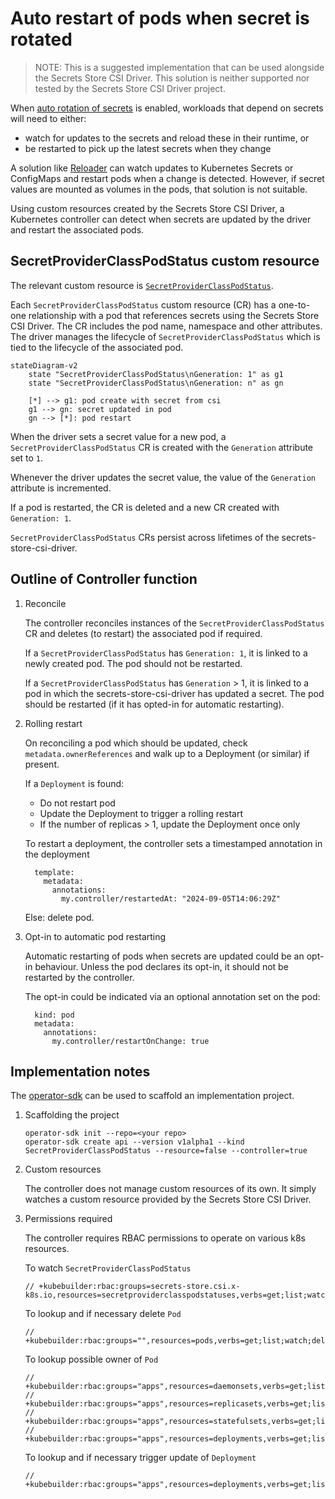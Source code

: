 # Auto restart of pods when secret is rotated

> NOTE: This is a suggested implementation that can be used alongside the Secrets Store CSI Driver. This solution is neither supported nor tested by the Secrets Store CSI Driver project.

When [auto rotation of secrets](./secret-auto-rotation.md) is enabled, workloads that depend on secrets will need to either:
- watch for updates to the secrets and reload these in their runtime, or
- be restarted to pick up the latest secrets when they change

A solution like [Reloader](https://github.com/stakater/Reloader) can watch updates to Kubernetes Secrets or ConfigMaps and restart pods when a change is detected. However, if secret values are mounted as volumes in the pods, that solution is not suitable.

Using custom resources created by the Secrets Store CSI Driver, a Kubernetes controller can detect when secrets are updated by the driver and restart the associated pods.

## SecretProviderClassPodStatus custom resource

The relevant custom resource is [`SecretProviderClassPodStatus`](../concepts#secretproviderclasspodstatus).

Each `SecretProviderClassPodStatus` custom resource (CR) has a one-to-one relationship with a pod that references secrets using the Secrets Store CSI Driver. The CR includes the pod name, namespace and other attributes. The driver manages the lifecycle of `SecretProviderClassPodStatus` which is tied to the lifecycle of the associated pod.

```mermaid
stateDiagram-v2
    state "SecretProviderClassPodStatus\nGeneration: 1" as g1
    state "SecretProviderClassPodStatus\nGeneration: n" as gn

    [*] --> g1: pod create with secret from csi
    g1 --> gn: secret updated in pod
    gn --> [*]: pod restart
```

When the driver sets a secret value for a new pod, a `SecretProviderClassPodStatus` CR is created with the `Generation` attribute set to `1`. 

Whenever the driver updates the secret value, the value of the `Generation` attribute is incremented.

If a pod is restarted, the CR is deleted and a new CR created with `Generation: 1`.

`SecretProviderClassPodStatus` CRs persist across lifetimes of the secrets-store-csi-driver.

## Outline of Controller function

1. Reconcile

    The controller reconciles instances of the `SecretProviderClassPodStatus` CR and deletes (to restart) the associated pod if required.

    If a `SecretProviderClassPodStatus` has `Generation: 1`, it is linked to a newly created pod. The pod should not be restarted.

    If a `SecretProviderClassPodStatus` has `Generation` > 1, it is linked to a pod in which the secrets-store-csi-driver has updated a secret. The pod should be restarted (if it has opted-in for automatic restarting).

1. Rolling restart

    On reconciling a pod which should be updated, check `metadata.ownerReferences` and walk up to a Deployment (or similar) if present.

    If a `Deployment` is found:

    - Do not restart pod
    - Update the Deployment to trigger a rolling restart
    - If the number of replicas > 1, update the Deployment once only

    To restart a deployment, the controller sets a timestamped annotation in the deployment

    ```
      template:
        metadata:
          annotations:
            my.controller/restartedAt: "2024-09-05T14:06:29Z"
    ```

    Else: delete pod.

1. Opt-in to automatic pod restarting

    Automatic restarting of pods when secrets are updated could be an opt-in behaviour. Unless the pod declares its opt-in, it should not be restarted by the controller.

    The opt-in could be indicated via an optional annotation set on the pod:
    ```
      kind: pod
      metadata:
        annotations:
          my.controller/restartOnChange: true
    ```

## Implementation notes

The [operator-sdk](https://github.com/operator-framework/operator-sdk) can be used to scaffold an implementation project.

1. Scaffolding the project

    ```
    operator-sdk init --repo=<your repo>
    operator-sdk create api --version v1alpha1 --kind SecretProviderClassPodStatus --resource=false --controller=true
    ```

1. Custom resources

    The controller does not manage custom resources of its own. It simply watches a custom resource provided by the Secrets Store CSI Driver.

1. Permissions required

    The controller requires RBAC permissions to operate on various k8s resources.

    To watch `SecretProviderClassPodStatus`
    ```
    // +kubebuilder:rbac:groups=secrets-store.csi.x-k8s.io,resources=secretproviderclasspodstatuses,verbs=get;list;watch
    ```

    To lookup and if necessary delete `Pod`
    ```
    // +kubebuilder:rbac:groups="",resources=pods,verbs=get;list;watch;delete
    ```

    To lookup possible owner of `Pod`
    ```
    // +kubebuilder:rbac:groups="apps",resources=daemonsets,verbs=get;list;watch
    // +kubebuilder:rbac:groups="apps",resources=replicasets,verbs=get;list;watch
    // +kubebuilder:rbac:groups="apps",resources=statefulsets,verbs=get;list;watch
    // +kubebuilder:rbac:groups="apps",resources=deployments,verbs=get;list;watch
    ```

    To lookup and if necessary trigger update of `Deployment`
    ```
    // +kubebuilder:rbac:groups="apps",resources=deployments,verbs=get;list;watch;update
    ```
